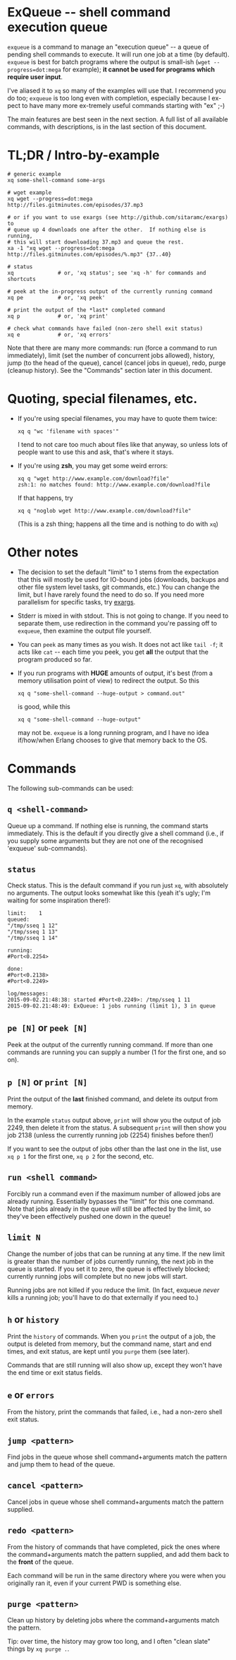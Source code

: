 # ExQueue -- shell command execution queue

`exqueue` is a command to manage an "execution queue" -- a queue of pending
shell commands to execute.  It will run one job at a time (by default).
`exqueue` is best for batch programs where the output is small-ish (`wget
--progress=dot:mega` for example); **it cannot be used for programs which
require user input**.

I've aliased it to `xq` so many of the examples will use that.  I recommend
you do too; `exqueue` is too long even with completion, especially because I
ex-pect to have many more ex-tremely useful commands starting with "ex" ;-)

The main features are best seen in the next section.  A full list of all
available commands, with descriptions, is in the last section of this
document.

# TL;DR / Intro-by-example

    # generic example
    xq some-shell-command some-args

    # wget example
    xq wget --progress=dot:mega http://files.gitminutes.com/episodes/37.mp3

    # or if you want to use exargs (see http://github.com/sitaramc/exargs) to
    # queue up 4 downloads one after the other.  If nothing else is running,
    # this will start downloading 37.mp3 and queue the rest.
    xa -1 "xq wget --progress=dot:mega http://files.gitminutes.com/episodes/%.mp3" {37..40}

    # status
    xq              # or, 'xq status'; see 'xq -h' for commands and shortcuts

    # peek at the in-progress output of the currently running command
    xq pe           # or, 'xq peek'

    # print the output of the *last* completed command
    xq p            # or, 'xq print'

    # check what commands have failed (non-zero shell exit status)
    xq e            # or, 'xq errors'

Note that there are many more commands: run (force a command to run
immediately), limit (set the number of concurrent jobs allowed), history, jump
(to the head of the queue), cancel (cancel jobs in queue), redo, purge
(cleanup history).  See the "Commands" section later in this document.

# Quoting, special filenames, etc.

*   If you're using special filenames, you may have to quote them twice:

        xq q "wc 'filename with spaces'"

    I tend to not care too much about files like that anyway, so unless lots
    of people want to use this and ask, that's where it stays.

*   If you're using **zsh**, you may get some weird errors:

        xq q "wget http://www.example.com/download?file"
        zsh:1: no matches found: http://www.example.com/download?file

    If that happens, try

        xq q "noglob wget http://www.example.com/download?file"

    (This is a zsh thing; happens all the time and is nothing to do with `xq`)

# Other notes

*   The decision to set the default "limit" to 1 stems from the expectation
    that this will mostly be used for IO-bound jobs (downloads, backups and
    other file system level tasks, git commands, etc.)  You can change the
    limit, but I have rarely found the need to do so.  If you need more
    parallelism for specific tasks, try
    [exargs](https://github.com/sitaramc/exargs).

*   Stderr is mixed in with stdout.  This is not going to change.  If you need
    to separate them, use redirection in the command you're passing off to
    `exqueue`, then examine the output file yourself.

*   You can `peek` as many times as you wish.  It does not act like `tail -f`;
    it acts like `cat` -- each time you peek, you get **all** the output that
    the program produced so far.

*   If you run programs with **HUGE** amounts of output, it's best (from a
    memory utilisation point of view) to redirect the output.  So this

        xq q "some-shell-command --huge-output > command.out"

    is good, while this

        xq q "some-shell-command --huge-output"

    may not be.  `exqueue` is a long running program, and I have no idea
    if/how/when Erlang chooses to give that memory back to the OS.

# Commands

The following sub-commands can be used:

## `q <shell-command>`

Queue up a command.  If nothing else is running, the command starts
immediately.  This is the default if you directly give a shell command (i.e.,
if you supply some arguments but they are not one of the recognised 'exqueue'
sub-commands).

## `status`

Check status.  This is the default command if you run just `xq`, with
absolutely no arguments.  The output looks somewhat like this (yeah it's ugly;
I'm waiting for some inspiration there!):

    limit:    1
    queued:
    "/tmp/sseq 1 12"
    "/tmp/sseq 1 13"
    "/tmp/sseq 1 14"

    running:
    #Port<0.2254>

    done:
    #Port<0.2138>
    #Port<0.2249>

    log/messages:
    2015-09-02.21:48:38: started #Port<0.2249>: /tmp/sseq 1 11
    2015-09-02.21:48:49: ExQueue: 1 jobs running (limit 1), 3 in queue

## `pe [N]` or `peek [N]`

Peek at the output of the currently running command.  If more than one
commands are running you can supply a number (1 for the first one, and so on).

## `p [N]` or `print [N]`

Print the output of the **last** finished command, and delete its output from
memory.

In the example `status` output above, `print` will show you the output of job
2249, then delete it from the status.  A subsequent `print` will then show you
job 2138 (unless the currently running job (2254) finishes before then!)

If you want to see the output of jobs other than the last one in the list, use
`xq p 1` for the first one, `xq p 2` for the second, etc.

## `run <shell command>`

Forcibly run a command even if the maximum number of allowed jobs are already
running.  Essentially bypasses the "limit" for this one command.  Note that
jobs already in the queue *will* still be affected by the limit, so they've
been effectively pushed one down in the queue!

## `limit N`

Change the number of jobs that can be running at any time.  If the new limit
is greater than the number of jobs currently running, the next job in the
queue is started.  If you set it to zero, the queue is effectively blocked;
currently running jobs will complete but no new jobs will start.

Running jobs are not killed if you reduce the limit.  (In fact, exqueue
*never* kills a running job; you'll have to do that externally if you need
to.)

## `h` or `history`

Print the `history` of commands.  When you `print` the output of a job, the
output is deleted from memory, but the command name, start and end times, and
exit status, are kept until you `purge` them (see later).

Commands that are still running will also show up, except they won't have the
end time or exit status fields.

## `e` or `errors`

From the history, print the commands that failed, i.e., had a non-zero shell
exit status.

## `jump <pattern>`

Find jobs in the queue whose shell command+arguments match the pattern and
jump them to head of the queue.

## `cancel <pattern>`

Cancel jobs in queue whose shell command+arguments match the pattern supplied.

## `redo <pattern>`

From the history of commands that have completed, pick the ones where the
command+arguments match the pattern supplied, and add them back to the
**front** of the queue.

Each command will be run in the same directory where you were when you
originally ran it, even if your current PWD is something else.

## `purge <pattern>`

Clean up history by deleting jobs where the command+arguments match the
pattern.

Tip: over time, the history may grow too long, and I often "clean slate"
things by `xq purge .`.

